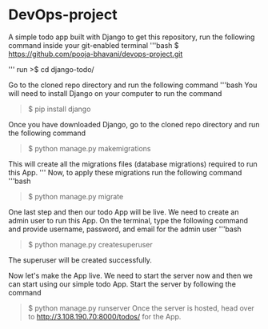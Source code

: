 # DevOps-project
A simple todo app built with Django
to get this repository, run the following command inside your git-enabled terminal
'''bash
$ https://github.com/pooja-bhavani/devops-project.git

'''
run >$ cd django-todo/

Go to the cloned repo directory and run the following command
'''bash
You will need to install Django on your computer to run the command
>$ pip install django

Once you have downloaded Django, go to the cloned repo directory and run the following command
>$ python manage.py makemigrations


This will create all the migrations files (database migrations) required to run this App.
'''
Now, to apply these migrations run the following command
'''bash
>$  python manage.py migrate

One last step and then our todo App will be live. We need to create an admin user to run this App. On the terminal, type the following command and provide username, password, and email for the admin user
'''bash
>$ python manage.py createsuperuser

 The superuser will be created successfully.
 
 Now let's make the App live. We need to start the server now and then we can start using our simple todo App. Start the server by following the command
 >$ python manage.py runserver
Once the server is hosted, head over to http://3.108.190.70:8000/todos/ for the App.
